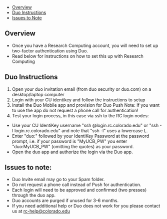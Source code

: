 - [Overview](#overview)
- [Duo Instructions](#duo-instructions)
- [Issues to Note](#issues-to-note)

## Overview

- Once you have a Research Computing account, you will need to set up two-factor authentication using Duo.
- Read below for instructions on how to set this up with Research Computing

## Duo Instructions

1. Open your duo invitation email (from duo security or duo.com) on a desktop/laptop computer
1. Login with your CU identikey and follow the instructions to setup 
1. Install the Duo Mobile app and provision for Duo Push
         Note: If you want to use the app do not request a phone call for authentication!
1. Test your login process, in this case via ssh to the RC login nodes:
* Use your CU IdentiKey username "ssh @login.rc.colorado.edu" or "ssh -l login.rc.colorado.edu" and note that "ssh -l" uses a lowercase L.
*  Enter "duo:" followed by your IdentiKey Password at the password prompt, i.e. if your password is "MyUCB_PW" you enter "duo:MyUCB_PW" (omitting the quotes) as your password. 
*  Open the duo app and authorize the login via the Duo app.

## Issues to note:

* Duo Invite email may go to your Spam folder.
* Do not request a phone call instead of Push for authentication.
* Each login will need to be approved and confirmed (two presses) through the duo app.
* Duo accounts are purged if unused for 3-6 months.
* If you need additional help or Duo does not work for you please contact us at rc-help@colorado.edu

